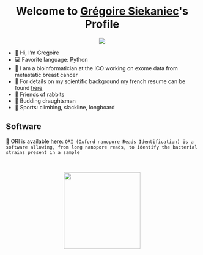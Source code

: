 <p align="center">
  <h1 align="center">Welcome to <a href="https://github.com/gsiekaniec">Grégoire Siekaniec</a>'s Profile</h1>
</p>
<p align="center">
  <a align="center" href="https://github.com/DenverCoder1/readme-typing-svg"><img src="https://readme-typing-svg.herokuapp.com?&duration=6500&color=6C291B&size=12&width=700&height=60&vCenter=true&multiline=true&lines=I+am+currently+working+on+the+development+of+g-LOTUS,+a+software+for+longitudinal+comparison+of+tumor+variants." /></a>
</p>

<ul>
  <li>👋 Hi, I’m Gregoire</li>
  <li>💻 Favorite language: Python</li>
  <li>💼 I am a bioinformatician at the ICO working on exome data from metastatic breast cancer</li>
  <li>📄 For details on my scientific background my french resume can be found <a href="https://gsiekaniec.github.io/CV/CV.pdf">here</a></li>
  <li>🐇 Friends of rabbits</li>
  <li>🎨 Budding draughtsman</li>
  <li>🧗 Sports: climbing, slackline, longboard</li>
</ul>

<h2>Software</h2>

<p>🦠 ORI is available <a href="https://github.com/gsiekaniec/ORI/">here</a>: <code>ORI (Oxford nanopore Reads Identification) is a software allowing, from long nanopore reads, to identify the bacterial strains present in a sample</code></p>

</br>
<p align="center">
  <img width=200 height=200 src="https://c.tenor.com/OoQlWsxH2SEAAAAC/hi-anime-hello.gif"/>
</p>

